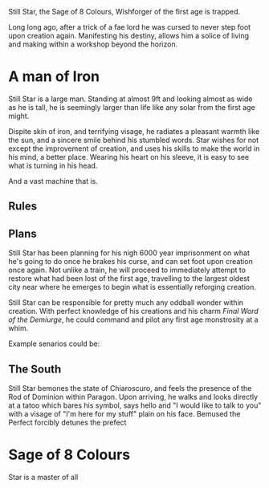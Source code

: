 ---
---

Still Star, the Sage of 8 Colours, Wishforger of the first age is trapped.

Long long ago, after a trick of a fae lord he was cursed to never step foot upon creation again. Manifesting his destiny, allows him a solice of living and making within a workshop beyond the horizon.

# A man of Iron

Still Star is a large man. Standing at almost 9ft and looking almost as wide as he is tall, he is seemingly larger than life like any solar from the first age might.

Dispite skin of iron, and terrifying visage, he radiates a pleasant warmth like the sun, and a sincere smile behind his stumbled words. Star wishes for not except the improvement of creation, and uses his skills to make the world in his mind, a better place. Wearing his heart on his sleeve, it is easy to see what is turning in his head.

And a vast machine that is.

## Rules

## Plans

Still Star has been planning for his nigh 6000 year imprisonment on what he's going to do once he brakes his curse, and can set foot upon creation once again. Not unlike a train, he will proceed to immediately attempt to restore what had been lost of the first age, travelling to the largest oldest city near where he emerges to begin what is essentially reforging creation.

Still Star can be responsible for pretty much any oddball wonder within creation. With perfect knowledge of his creations and his charm _Final Word of the Demiurge_, he could command and pilot any first age monstrosity at a whim.

Example senarios could be:

## The South

Still Star bemones the state of Chiaroscuro, and feels the presence of the Rod of Dominion within Paragon. Upon arriving, he walks and looks directly at a tatoo which bares his symbol, says hello and "I would like to talk to you" with a visage of "I'm here for my stuff" plain on his face. Bemused the Perfect forcibly detunes the prefect

# Sage of 8 Colours

Star is a master of all
